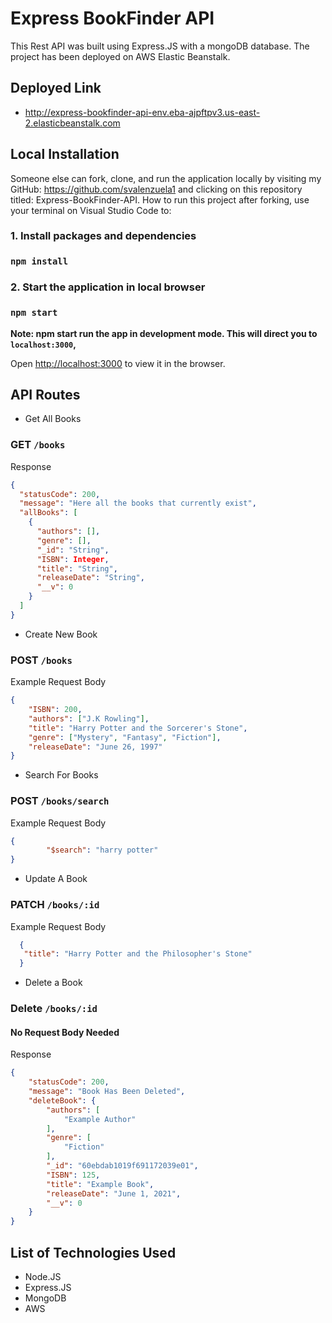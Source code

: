 # Express BookFinder API

This Rest API was built using Express.JS with a mongoDB database. The project has been deployed on AWS Elastic Beanstalk.

## Deployed Link

* http://express-bookfinder-api-env.eba-ajpftpv3.us-east-2.elasticbeanstalk.com


## Local Installation

Someone else can fork, clone, and run the application locally by visiting my GitHub: https://github.com/svalenzuela1 
and clicking on this repository titled: Express-BookFinder-API. How to run this project after forking, use your terminal on Visual Studio Code to:

### 1. Install packages and dependencies

### `npm install`

### 2. Start the application in local browser

### `npm start`

**Note: npm start run the app in development mode. This will direct you to `localhost:3000`,**

Open [http://localhost:3000](http://localhost:3000) to view it in the browser.


## API Routes

* Get All Books
### GET `/books`

Response
```json
{
  "statusCode": 200,
  "message": "Here all the books that currently exist",
  "allBooks": [
    {
      "authors": [],
      "genre": [],
      "_id": "String",
      "ISBN": Integer,
      "title": "String",
      "releaseDate": "String",
      "__v": 0
    }
  ]
}
```
* Create New Book
### POST `/books`

Example Request Body 
```json
{
    "ISBN": 200,
    "authors": ["J.K Rowling"],
    "title": "Harry Potter and the Sorcerer's Stone",
    "genre": ["Mystery", "Fantasy", "Fiction"],
    "releaseDate": "June 26, 1997"
}
```
* Search For Books

### POST `/books/search`

Example Request Body

```json
{
        "$search": "harry potter"
}
```

* Update A Book

### PATCH `/books/:id`

Example Request Body
```json
  {
   "title": "Harry Potter and the Philosopher's Stone"
  }

```
* Delete a Book
### Delete `/books/:id`
#### No Request Body Needed

Response

```json
{
    "statusCode": 200,
    "message": "Book Has Been Deleted",
    "deleteBook": {
        "authors": [
            "Example Author"
        ],
        "genre": [
            "Fiction"
        ],
        "_id": "60ebdab1019f691172039e01",
        "ISBN": 125,
        "title": "Example Book",
        "releaseDate": "June 1, 2021",
        "__v": 0
    }
}
```


## List of Technologies Used

* Node.JS
* Express.JS
* MongoDB
* AWS
